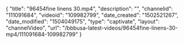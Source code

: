 {
    "title": "96454fine linens 30.mp4",
    "description": "",
    "channelid": "111091684",
    "videoid": "109982799",
    "date_created": "1502521267",
    "date_modified": "1504049175",
    "type": "captivate",
    "layout": "channelVideo",
    "url": "\/bbbusa-latest-videos\/96454fine-linens-30-mp4\/111091684-109982799"
}